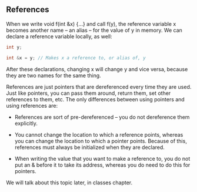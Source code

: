 ## References

When we write void f(int &x) {...} and call f(y), the reference variable x becomes
another name – an alias – for the value of y in memory. We can declare a reference variable
locally, as well:
```cpp
int y;

int &x = y; // Makes x a reference to, or alias of, y
```
After these declarations, changing x will change y and vice versa, because they are two names
for the same thing.

References are just pointers that are dereferenced every time they are used. Just like point­ers, you can pass them around, return them, set other references to them, etc. The only
differences between using pointers and using references are:

-	 References are sort of pre-dereferenced – you do not dereference them explicitly.


-	 You cannot change the location to which a reference points, whereas you can change
the location to which a pointer points. Because of this, references must always be
initialized when they are declared.


-	 When writing the value that you want to make a reference to, you do not put an &
before it to take its address, whereas you do need to do this for pointers.


We will talk about this topic later, in classes chapter.
